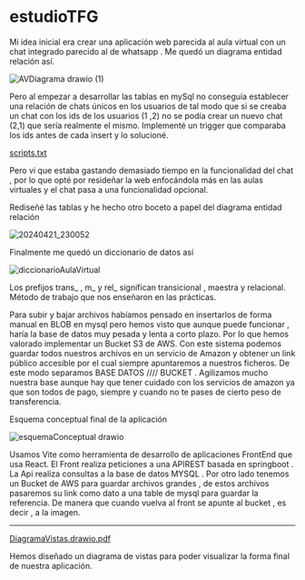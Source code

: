 # estudioTFG

Mi idea inicial era crear una aplicación web parecida al aula virtual con un chat integrado
parecido al de whatsapp . Me quedó un diagrama entidad relación así.

![AVDiagrama drawio (1)](https://github.com/Rivaillet/estudioTFG/assets/104085995/0becba95-18d7-4a98-bf98-28c17b5dd863)

Pero al empezar a desarrollar las tablas en mySql no conseguía establecer una relación de chats únicos en los usuarios
de tal modo que si se creaba un chat con los ids de los usuarios (1 ,2) no se podía crear un nuevo chat (2,1) que sería
realmente el mismo. Implementé un trigger que comparaba los ids antes de cada insert y lo solucioné.

[scripts.txt](https://github.com/Rivaillet/estudioTFG/files/15092523/scripts.txt)

Pero vi que estaba gastando demasiado tiempo en la funcionalidad del chat , por lo que opté por resideñar la web
enfocándola más en las aulas virtuales y el chat pasa a una funcionalidad opcional.

Rediseñé las tablas y he hecho otro boceto a papel del diagrama entidad relación

![20240421_230052](https://github.com/Rivaillet/estudioTFG/assets/104085995/59e99dc6-a26c-4a8b-835e-afda16f2d8a1)

Finalmente me quedó un diccionario de datos así



![diccionarioAulaVirtual](https://github.com/Rivaillet/estudioTFG/assets/104085995/de4b3d8b-cc50-4bfe-b710-d9e000f6dec2)


Los prefijos trans_ , m_ y rel_ significan transicional , maestra y relacional. Método de trabajo que nos enseñaron en las prácticas.

Para subir y bajar archivos habíamos pensado en insertarlos de forma manual en BLOB en mysql pero hemos visto que aunque puede funcionar ,
haría la base de datos muy pesada y lenta a corto plazo. Por lo que hemos valorado implementar un Bucket S3 de AWS. Con este sistema podemos
guardar todos nuestros archivos en un servicio de Amazon y obtener un link público accesible por el cual siempre apuntaremos a nuestros ficheros.
De este modo separamos BASE DATOS //// BUCKET . Agilizamos mucho nuestra base aunque hay que tener cuidado con los servicios de amazon ya que 
son todos de pago, siempre y cuando no te pases de cierto peso de transferencia.

Esquema conceptual final de la aplicación


![esquemaConceptual drawio](https://github.com/Rivaillet/estudioTFG/assets/104085995/843d248f-a569-4349-b9b7-1194ce84c3cd)

Usamos Vite como herramienta de desarrollo de aplicaciones FrontEnd que usa React. 
El Front realiza peticiones a una APIREST basada en springboot .
La Api realiza consultas a la base de datos MYSQL .
Por otro lado tenemos un Bucket de AWS para guardar archivos grandes , de estos archivos pasaremos su link 
como dato a una table de mysql para guardar la referencia. De manera que cuando vuelva al front se apunte al 
bucket , es decir , a la imagen.

------------------------------------------------------------------------------------------------------------------------

[DiagramaVistas.drawio.pdf](https://github.com/Rivaillet/estudioTFG/files/15309152/DiagramaVistas.drawio.pdf)

Hemos diseñado un diagrama de vistas para poder visualizar la forma final de nuestra aplicación.
